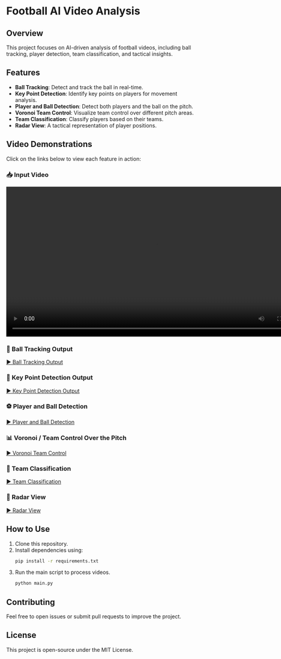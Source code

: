 # Football AI Video Analysis

## Overview
This project focuses on AI-driven analysis of football videos, including ball tracking, player detection, team classification, and tactical insights.

## Features
- **Ball Tracking**: Detect and track the ball in real-time.
- **Key Point Detection**: Identify key points on players for movement analysis.
- **Player and Ball Detection**: Detect both players and the ball on the pitch.
- **Voronoi Team Control**: Visualize team control over different pitch areas.
- **Team Classification**: Classify players based on their teams.
- **Radar View**: A tactical representation of player positions.

## Video Demonstrations
Click on the links below to view each feature in action:

### 📥 Input Video
<video width="800" controls> <source src="https://drive.google.com/uc?id=1-GlNHWsDyfIpGpc4Hku0Z3b2OqN4MI6b" type="video/mp4"> </video>

### 🎯 Ball Tracking Output
[▶️ Ball Tracking Output](https://drive.google.com/file/d/1-GlNHWsDyfIpGpc4Hku0Z3b2OqN4MI6b/view?usp=drive_link)

### 🏃 Key Point Detection Output
[▶️ Key Point Detection Output](https://drive.google.com/file/d/1-8aM1QkoWDzKAHgtOimcb25-jqGUSJtC/view?usp=drive_link)

### ⚽ Player and Ball Detection
[▶️ Player and Ball Detection](https://drive.google.com/file/d/1-ESo1PNzpekIitW2LcfeBoJQjPRMOyHj/view?usp=drive_link)

### 📊 Voronoi / Team Control Over the Pitch
[▶️ Voronoi Team Control](https://drive.google.com/file/d/1-P9Nnu_vzuRUJk5pC6eCwy2q1duJufn4/view?usp=drive_link)

### 🏅 Team Classification
[▶️ Team Classification](https://drive.google.com/file/d/1-1xNhRDZsqd_IWoq9ZaSjc7eBMm7jXhm/view?usp=drive_link)

### 📡 Radar View
[▶️ Radar View](https://drive.google.com/file/d/1-7fDtm_pqF3LTGGxTU4QkhbudLiAUDDi/view?usp=drive_link)

## How to Use
1. Clone this repository.
2. Install dependencies using:
   ```bash
   pip install -r requirements.txt
   ```
3. Run the main script to process videos.
   ```bash
   python main.py
   ```

## Contributing
Feel free to open issues or submit pull requests to improve the project.

## License
This project is open-source under the MIT License.


